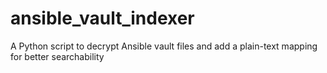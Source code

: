 # ansible_vault_indexer
A Python script to decrypt Ansible vault files and add a plain-text mapping for better searchability
